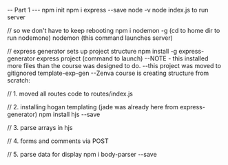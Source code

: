 -- Part 1 ---
npm init
npm i express --save
node -v
node index.js to run server

// so we don't have to keep rebooting
npm i nodemon -g
(cd to home dir to run nodemone)
nodemon (this command launches server)

// express generator sets up project structure
npm install -g express-generator
express project (command to launch)
--NOTE - this installed more files than the course was designed to do.
--this project was moved to gitignored template-exp-gen
--Zenva course is creating structure from scratch:

// 1. moved all routes code to routes/index.js

// 2. installing hogan templating (jade was already here from express-generator)
npm install hjs --save

// 3. parse arrays in hjs

// 4. forms and comments via POST

// 5. parse data for display
 npm i body-parser --save
 